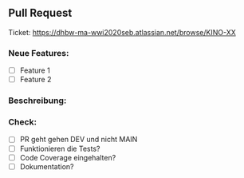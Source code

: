 ## Pull Request
Ticket: https://dhbw-ma-wwi2020seb.atlassian.net/browse/KINO-XX

### Neue Features:

- [ ] Feature 1
- [ ] Feature 2

### Beschreibung:

### Check:

* [ ] PR geht gehen DEV und nicht MAIN
* [ ] Funktionieren die Tests?
* [ ] Code Coverage eingehalten?
* [ ] Dokumentation?
